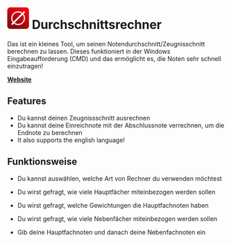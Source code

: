 # <img src="https://github.com/GLifeDE/Durchschnittsrechner/blob/master/Durchschnittsrechner/Rechner-Icon.png?raw=true" alt="Rechner-Icon" width="50" /> Durchschnittsrechner 

Das ist ein kleines Tool, um seinen Notendurchschnitt/Zeugnisschnitt berechnen zu lassen. Dieses funktioniert in der Windows Eingabeaufforderung (CMD) und das ermöglicht es, die Noten sehr schnell einzutragen!

[**Website**](https://durchschnittsrechner.hinox.de)

## Features
- Du kannst deinen Zeugnissschnitt ausrechnen
- Du kannst deine Einreichnote mit der Abschlussnote verrechnen, um die Endnote zu berechnen
- It also supports the english language!

## Funktionsweise
- Du kannst auswählen, welche Art von Rechner du verwenden möchtest

- Du wirst gefragt, wie viele Hauptfächer miteinbezogen werden sollen
- Du wirst gefragt, welche Gewichtungen die Hauptfachnoten haben
- Du wirst gefragt, wie viele Nebenfächer miteinbezogen werden sollen
- Gib deine Hauptfachnoten und danach deine Nebenfachnoten ein
